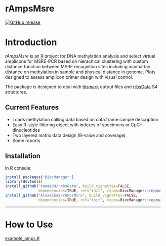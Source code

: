 rAmpsMsre
=========

[![GitHub release](https://img.shields.io/github/release/Alexeika2/rAmpsMsre.svg)](https://github.com/Alexeika2/rAmpsMsre/releases)

# Introduction

*rAmpsMsre* is an [R](http://en.wikipedia.org/wiki/R_%28programming_language%29) project
for DNA methylation analysis and select virtual amplicons for MSRE-PCR based on
hierachical clustering with custom distance function between MSRE recognition sites
including manhattan distance on methylation in sample and physical distance in genome.
Plots designed to assess amplicon primer design with visual control.

The package is designed to deal with
[bismark](https://www.bioinformatics.babraham.ac.uk/projects/bismark/) output files and
[rrbsData](https://github.com/tanas80/rrbsData) S4 structures.

## Current Features

 * Loads methylation calling data based on data.frame sample description
 * Easy R-style filtering object with indexes of specimens or CpG-dinucleotides
 * Two layered matrix data design (B-value and coverage).
 * Some reports

## Installation
In R console:
```r
install.packages("BiocManager")
library(devtools)
install_github("tanas80/rrbsData", build_vignettes=FALSE,
               dependencies=TRUE, ref="init", repos=BiocManager::repositories())
install_github("Alexeika2/rAmpsMsre", build_vignettes=FALSE,
               dependencies=TRUE, ref="init", repos=BiocManager::repositories()))

```
-------
# How to Use

[example_amps.R](https://github.com/Alexeika2/rAmpsMsre/blob/master/examples/example_amps.R)
